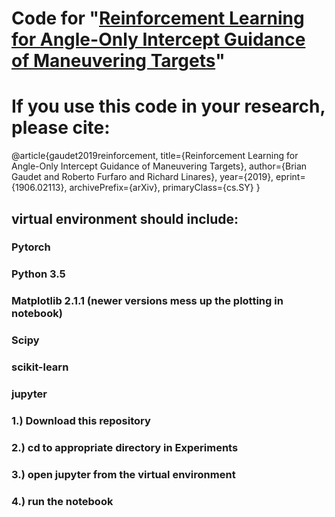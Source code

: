# Code for  "[Reinforcement Learning for Angle-Only Intercept Guidance of Maneuvering Targets](https://arxiv.org/abs/1906.02113)"
# If you use this code in your research, please cite:

@article{gaudet2019reinforcement,
    title={Reinforcement Learning for Angle-Only Intercept Guidance of Maneuvering Targets},
    author={Brian Gaudet and Roberto Furfaro and Richard Linares},
    year={2019},
    eprint={1906.02113},
    archivePrefix={arXiv},
    primaryClass={cs.SY}
}
## virtual environment should include:
### Pytorch 
### Python 3.5
### Matplotlib 2.1.1  (newer versions mess up the plotting in notebook)
### Scipy
### scikit-learn
### jupyter

### 1.) Download this repository
### 2.) cd to appropriate directory in Experiments
### 3.) open jupyter from the virtual environment
### 4.) run the notebook
